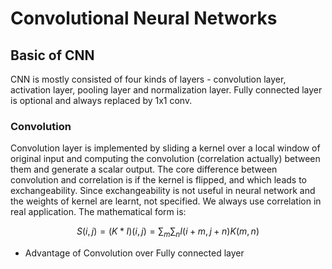 # Convolutional Neural Networks
## Basic of CNN
CNN is mostly consisted of four kinds of layers - convolution layer, activation layer, pooling layer and normalization layer. 
Fully connected layer is optional and always replaced by 1x1 conv.

### Convolution
Convolution layer is implemented by sliding a kernel over a local window of original input and computing the convolution (correlation actually) between them and generate a
scalar output. The core difference between convolution and correlation is if the kernel is flipped, and which leads to exchangeability. 
Since exchangeability is not useful in neural network and the weights of kernel are learnt, not specified. We always use correlation in real application.
The mathematical form is:

$$S(i,j) = (K*I)(i,j) = \sum_m \sum_n I(i+m, j+n)K(m,n)$$

- Advantage of Convolution over Fully connected layer
